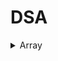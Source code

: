 # DSA

<details>
  <summary>Array</summary>
  
  | S.No. | Question                                                                                                                                       | Solution                                                                               |
  |-------|------------------------------------------------------------------------------------------------------------------------------------------------|----------------------------------------------------------------------------------------|
  | 1     | [Peak Element](https://practice.geeksforgeeks.org/problems/peak-element/1)                                                                     | [PeakElement.cpp](PeakElement.cpp)                                                     |
  | 2     | [Find Minimum And Maximum Element In An Array](https://practice.geeksforgeeks.org/problems/find-minimum-and-maximum-element-in-an-array4428/1) | [FindMinimumAndMaximumElementInAnArray.cpp](FindMinimumAndMaximumElementInAnArray.cpp) |
  | 3     | [Reverse An Array](https://practice.geeksforgeeks.org/problems/reverse-an-array/0)                                                             | [ReverseAnArray.cpp](ReverseAnArray.cpp)                                               |
  | 4     | [Sort The Array](https://practice.geeksforgeeks.org/problems/sort-the-array0055/1)                                                             | [SortTheArray.cpp](SortTheArray.cpp)                                                   |
  | 5     | [Kth Smallest Element](https://practice.geeksforgeeks.org/problems/kth-smallest-element5635/1)                                                 | [KthSmallestElement.cpp](KthSmallestElement.cpp)                                       |
  | 6     | [Find The Frequency](https://practice.geeksforgeeks.org/problems/find-the-frequency/1)                                                         | [FindTheFrequency.cpp](FindTheFrequency.cpp)                                           |
  | 7     | [Sub array With Given Sum](https://practice.geeksforgeeks.org/problems/subarray-with-given-sum-1587115621/1)                                   | [SubarrayWithGivenSum.cpp](SubarrayWithGivenSum.cpp)                                   |
  | 8     | [Sort 0 1 2](https://practice.geeksforgeeks.org/problems/sort-an-array-of-0s-1s-and-2s4231/1)                                                  | [Sort012.cpp](Sort012.cpp)                                                             |
  | 9     | [Move All Negative Elements To End]()                                                                                                          | [MoveAllNegativeElementsToEnd.cpp](MoveAllNegativeElementsToEnd.cpp)                   |
  | 10    | [Union Of Two Arrays](https://practice.geeksforgeeks.org/problems/union-of-two-arrays3538/1#)                                                  | [UnionOfTwoArrays.cpp](UnionOfTwoArrays.cpp)                                           |
  
  
</details>
